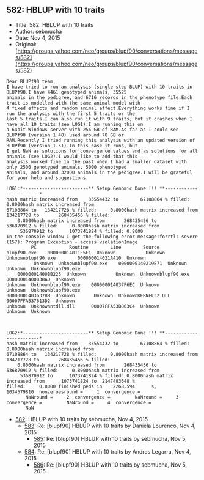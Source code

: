 ## 582: HBLUP with 10 traits

- Title: 582: HBLUP with 10 traits
- Author: sebmucha
- Date: Nov 4, 2015
- Original: [https://groups.yahoo.com/neo/groups/blupf90/conversations/messages/582](https://groups.yahoo.com/neo/groups/blupf90/conversations/messages/582)

```
Dear BLUPf90 team,
I have tried to run an analysis (single-step BLUP) with 10 traits in BLUPf90.I have 4461 genotyped animals, 35525
animals in the pedigree, and 6716 records in the phenotype file.Each trait is modelled with the same animal model with
4 fixed effects and random animal effect.Everything works fine if I run the analysis with the first 5 traits or the
last 5 traits.I can also run it with 9 traits, but it crashes when I have all 10 traits (see LOG1).I am running this on
a 64bit Windows server with 256 GB of RAM.As far as I could see BLUPf90 (version 1.48) used around 78 GB or
RAM.Recently I tried running this analysis with an updated version of BLUPf90 (version 1.51).In this case it runs, but
I get NaN as solutions for convergence values and as solutions for all animals (see LOG2).I would like to add that this
analysis worked fine in the past when I had a smaller dataset with only 2500 genotyped animals, 5000 phenotyped
animals, and around 32000 animals in the pedigree.I will be grateful for your help and suggestions.

LOG1:*------------------------** Setup Genomic Done !!! **------------------------*
hash matrix increased from	  33554432 to	     67108864 % filled:     0.8000hash matrix increased from	   
67108864 to	  134217728 % filled:	  0.8000hash matrix increased from	 134217728 to	    268435456 % filled:
    0.8000hash matrix increased from	   268435456 to       536870912 % filled:     0.8000hash matrix increased from 
     536870912 to      1073741824 % filled:	0.8000
In the console window I get the following error message:forrtl: severe (157): Program Exception - access violationImage
	     PC 	       Routine		  Line	      Source
blupf90.exe	   000000014011F5F1  Unknown		   Unknown  Unknownblupf90.exe	      000000014021A410	Unknown
	      Unknown  Unknownblupf90.exe	 0000000140219E71  Unknown		 Unknown  Unknownblupf90.exe   
    00000001400BB225  Unknown		    Unknown  Unknownblupf90.exe        0000000140003BAD  Unknown	      
Unknown  Unknownblupf90.exe	   000000014037F6EC  Unknown		   Unknown  Unknownblupf90.exe	     
00000001403637BB  Unknown		Unknown  UnknownKERNEL32.DLL	   00007FFA537613D2  Unknown		  
Unknown  Unknownntdll.dll	   00007FFA53B803C4  Unknown		   Unknown  Unknown



LOG2:*------------------------** Setup Genomic Done !!! **------------------------*
hash matrix increased from	  33554432 to	     67108864 % filled:     0.8000hash matrix increased from	   
67108864 to	  134217728 % filled:	  0.8000hash matrix increased from	 134217728 to	    268435456 % filled:
    0.8000hash matrix increased from	   268435456 to       536870912 % filled:     0.8000hash matrix increased from 
     536870912 to      1073741824 % filled:	0.8000hash matrix increased from      1073741824 to	 2147483648 %
filled:     0.8000 finished peds in    2268.594      s, 	     1034579810  nonzeroesround =     1  convergence = 
       NaNround =     2  convergence =	       NaNround =     3  convergence =	       NaNround =     4  convergence = 
       NaN
```

- [582](0582.md): HBLUP with 10 traits by sebmucha, Nov 4, 2015
    - [583](0583.md): Re: [blupf90] HBLUP with 10 traits by Daniela Lourenco, Nov 4, 2015
        - [585](0585.md): Re: [blupf90] HBLUP with 10 traits by sebmucha, Nov 5, 2015
    - [584](0584.md): Re: [blupf90] HBLUP with 10 traits by Andres Legarra, Nov 4, 2015
        - [586](0586.md): Re: [blupf90] HBLUP with 10 traits by sebmucha, Nov 5, 2015
